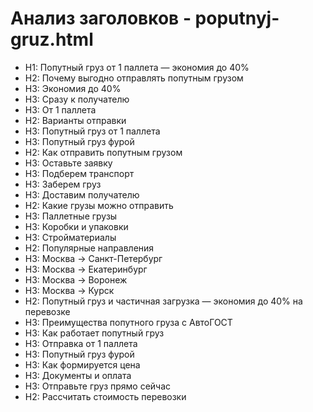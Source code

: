 # Анализ заголовков - poputnyj-gruz.html

- H1: Попутный груз от 1 паллета — экономия до 40%
- H2: Почему выгодно отправлять попутным грузом
- H3: Экономия до 40%
- H3: Сразу к получателю
- H3: От 1 паллета
- H2: Варианты отправки
- H3: Попутный груз от 1 паллета
- H3: Попутный груз фурой
- H2: Как отправить попутным грузом
- H3: Оставьте заявку
- H3: Подберем транспорт
- H3: Заберем груз
- H3: Доставим получателю
- H2: Какие грузы можно отправить
- H3: Паллетные грузы
- H3: Коробки и упаковки
- H3: Стройматериалы
- H2: Популярные направления
- H3: Москва → Санкт-Петербург
- H3: Москва → Екатеринбург
- H3: Москва → Воронеж
- H3: Москва → Курск
- H2: Попутный груз и частичная загрузка — экономия до 40% на перевозке
- H3: Преимущества попутного груза с АвтоГОСТ
- H3: Как работает попутный груз
- H3: Отправка от 1 паллета
- H3: Попутный груз фурой
- H3: Как формируется цена
- H3: Документы и оплата
- H3: Отправьте груз прямо сейчас
- H2: Рассчитать стоимость перевозки
